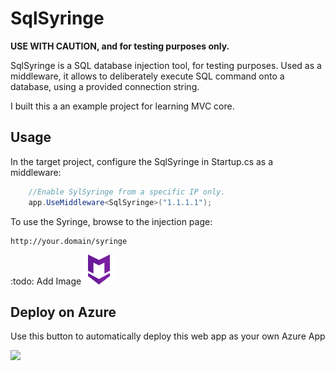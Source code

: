 # SqlSyringe

**USE WITH CAUTION, and for testing purposes only.**

SqlSyringe is a SQL database injection tool, for testing purposes. Used as a middleware, it allows to deliberately execute SQL command onto a database, using a provided connection string.

I built this a an example project for learning MVC core.

## Usage

In the target project, configure the SqlSyringe in Startup.cs as a middleware:

```csharp
    //Enable SylSyringe from a specific IP only.
    app.UseMiddleware<SqlSyringe>("1.1.1.1");
```

To use the Syringe, browse to the injection page:

    http://your.domain/syringe

:todo: Add Image
![The SQL injection page of syringe](https://github.com/adam-p/markdown-here/raw/master/src/common/images/icon48.png "The SQL injection page of syringe")


## Deploy on Azure
Use this button to automatically deploy this web app as your own Azure App

<a href="https://azuredeploy.net/" target="_blank"><img src="http://azuredeploy.net/deploybutton.png"/></a>
